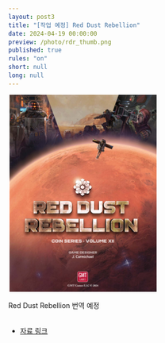 ```yaml
---
layout: post3
title: "[작업 예정] Red Dust Rebellion"
date: 2024-04-19 00:00:00
preview: /photo/rdr_thumb.png
published: true
rules: "on"
short: null
long: null
---
```


<img src="/photo/rdr_thumb.png" width="300">

Red Dust Rebellion 번역 예정<br>
<br>


- [자료 링크]()
